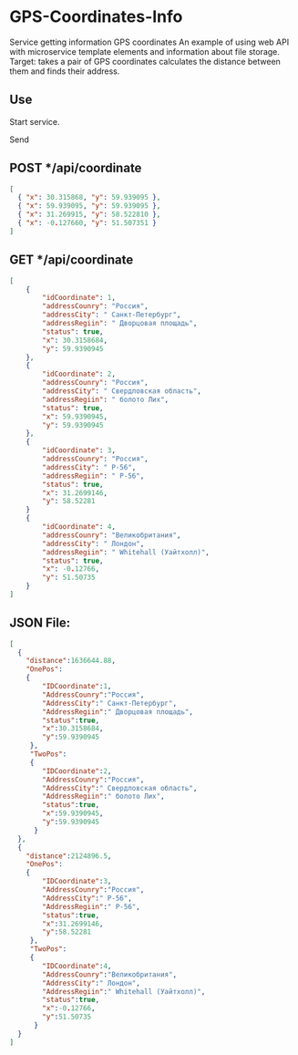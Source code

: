 # GPS-Coordinates-Info
Service getting information GPS coordinates
An example of using web API with microservice template elements and information about file storage.
Target: takes a pair of GPS coordinates calculates the distance between them and finds their address.

## Use
Start service.

Send

## POST */api/coordinate

```JSON
[
  { "x": 30.315868, "y": 59.939095 },
  { "x": 59.939095, "y": 59.939095 },
  { "x": 31.269915, "y": 58.522810 },
  { "x": -0.127660, "y": 51.507351 }
]
```
## GET */api/coordinate

```JSON
[
    {
        "idCoordinate": 1,
        "addressCounry": "Россия",
        "addressCity": " Санкт-Петербург",
        "addressRegiin": " Дворцовая площадь",
        "status": true,
        "x": 30.3158684,
        "y": 59.9390945
    },
    {
        "idCoordinate": 2,
        "addressCounry": "Россия",
        "addressCity": " Свердловская область",
        "addressRegiin": " болото Лих",
        "status": true,
        "x": 59.9390945,
        "y": 59.9390945
    },
    {
        "idCoordinate": 3,
        "addressCounry": "Россия",
        "addressCity": " Р-56",
        "addressRegiin": " Р-56",
        "status": true,
        "x": 31.2699146,
        "y": 58.52281
    }
    {
        "idCoordinate": 4,
        "addressCounry": "Великобритания",
        "addressCity": " Лондон",
        "addressRegiin": " Whitehall (Уайтхолл)",
        "status": true,
        "x": -0.12766,
        "y": 51.50735
    }
]
```
## JSON File:

```JSON
[
  {
    "distance":1636644.88,
    "OnePos":
    {
        "IDCoordinate":1,
        "AddressCounry":"Россия",
        "AddressCity":" Санкт-Петербург",
        "AddressRegiin":" Дворцовая площадь",
        "status":true,
        "x":30.3158684,
        "y":59.9390945
     },
     "TwoPos":
     {
        "IDCoordinate":2,
        "AddressCounry":"Россия",
        "AddressCity":" Свердловская область",
        "AddressRegiin":" болото Лих",
        "status":true,
        "x":59.9390945,
        "y":59.9390945
      }
  },
  {
    "distance":2124896.5,
    "OnePos":
    {
        "IDCoordinate":3,
        "AddressCounry":"Россия",
        "AddressCity":" Р-56",
        "AddressRegiin":" Р-56",
        "status":true,
        "x":31.2699146,
        "y":58.52281
     },
     "TwoPos":
     {
        "IDCoordinate":4,
        "AddressCounry":"Великобритания",
        "AddressCity":" Лондон",
        "AddressRegiin":" Whitehall (Уайтхолл)",
        "status":true,
        "x":-0.12766,
        "y":51.50735
      }
  }
]
```
